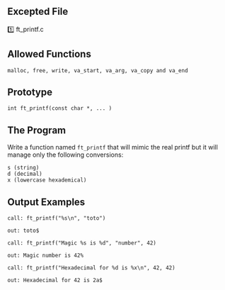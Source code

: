 ## Excepted File

:one: ft_printf.c

## Allowed Functions
```
malloc, free, write, va_start, va_arg, va_copy and va_end
```

## Prototype
```
int ft_printf(const char *, ... )
```

## The Program

Write a function named `ft_printf` that will mimic the real printf but it will manage only the following conversions:
```
s (string)
d (decimal) 
x (lowercase hexademical)
```

## Output Examples
```
call: ft_printf("%s\n", "toto")

out: toto$
```

```
call: ft_printf("Magic %s is %d", "number", 42)

out: Magic number is 42%
```

```
call: ft_printf("Hexadecimal for %d is %x\n", 42, 42)

out: Hexadecimal for 42 is 2a$
```
